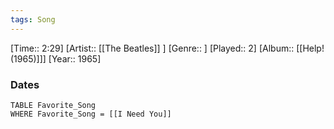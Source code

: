 ```yaml
---
tags: Song  
---
```

[Time:: 2:29]
[Artist:: [[The Beatles]] ]
[Genre:: ]
[Played:: 2]
[Album:: [[Help! (1965)]]]
[Year:: 1965]
### Dates
````dataview
TABLE Favorite_Song
WHERE Favorite_Song = [[I Need You]]
````